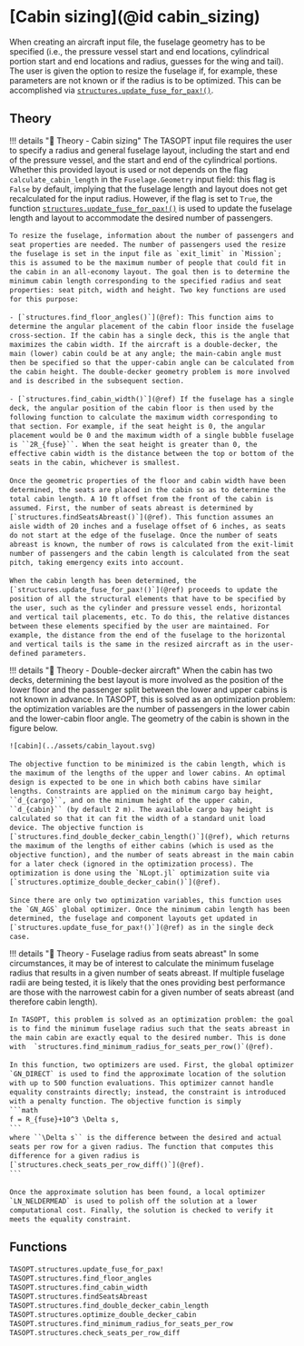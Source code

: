 # [Cabin sizing](@id cabin_sizing)
When creating an aircraft input file, the fuselage geometry has to be specified (i.e., the pressure vessel start and end locations, cylindrical portion start and end locations and radius, guesses for the wing and tail). The user is given the option to resize the fuselage if, for example, these parameters are not known or if the radius is to be optimized. This can be accomplished via [`structures.update_fuse_for_pax!()`](@ref).  

## Theory
!!! details "📖 Theory - Cabin sizing"
    The TASOPT input file requires the user to specify a radius and general fuselage layout, including the start and end of the pressure vessel, and the start and end of the cylindrical portions. Whether this provided layout is used or not depends on the flag `calculate_cabin_length` in the `Fuselage.Geometry` input field: this flag is `False` by default, implying that the fuselage length and layout does not get recalculated for the input radius. However, if the flag is set to `True`, the function [`structures.update_fuse_for_pax!()`](@ref) is used to update the fuselage length and layout to accommodate the desired number of passengers.

    To resize the fuselage, information about the number of passengers and seat properties are needed. The number of passengers used the resize the fuselage is set in the input file as `exit_limit` in `Mission`; this is assumed to be the maximum number of people that could fit in the cabin in an all-economy layout. The goal then is to determine the minimum cabin length corresponding to the specified radius and seat properties: seat pitch, width and height. Two key functions are used for this purpose:

    - [`structures.find_floor_angles()`](@ref): This function aims to determine the angular placement of the cabin floor inside the fuselage cross-section. If the cabin has a single deck, this is the angle that maximizes the cabin width. If the aircraft is a double-decker, the main (lower) cabin could be at any angle; the main-cabin angle must then be specified so that the upper-cabin angle can be calculated from the cabin height. The double-decker geometry problem is more involved and is described in the subsequent section.
    
    - [`structures.find_cabin_width()`](@ref) If the fuselage has a single deck, the angular position of the cabin floor is then used by the following function to calculate the maximum width corresponding to that section. For example, if the seat height is 0, the angular placement would be 0 and the maximum width of a single bubble fuselage is ``2R_{fuse}``. When the seat height is greater than 0, the effective cabin width is the distance between the top or bottom of the seats in the cabin, whichever is smallest.

    Once the geometric properties of the floor and cabin width have been determined, the seats are placed in the cabin so as to determine the total cabin length. A 10 ft offset from the front of the cabin is assumed. First, the number of seats abreast is determined by [`structures.findSeatsAbreast()`](@ref). This function assumes an aisle width of 20 inches and a fuselage offset of 6 inches, as seats do not start at the edge of the fuselage. Once the number of seats abreast is known, the number of rows is calculated from the exit-limit number of passengers and the cabin length is calculated from the seat pitch, taking emergency exits into account.

    When the cabin length has been determined, the [`structures.update_fuse_for_pax!()`](@ref) proceeds to update the position of all the structural elements that have to be specified by the user, such as the cylinder and pressure vessel ends, horizontal and vertical tail placements, etc. To do this, the relative distances between these elements specified by the user are maintained. For example, the distance from the end of the fuselage to the horizontal and vertical tails is the same in the resized aircraft as in the user-defined parameters.

!!! details "📖 Theory - Double-decker aircraft"
    When the cabin has two decks, determining the best layout is more involved as the position of the lower floor and the passenger split between the lower and upper cabins is not known in advance. In TASOPT, this is solved as an optimization problem: the optimization variables are the number of passengers in the lower cabin and the lower-cabin floor angle. The geometry of the cabin is shown in the figure below.

    ![cabin](../assets/cabin_layout.svg)

    The objective function to be minimized is the cabin length, which is the maximum of the lengths of the upper and lower cabins. An optimal design is expected to be one in which both cabins have similar lengths. Constraints are applied on the minimum cargo bay height, ``d_{cargo}``, and on the minimum height of the upper cabin, ``d_{cabin}`` (by default 2 m). The available cargo bay height is calculated so that it can fit the width of a standard unit load device. The objective function is [`structures.find_double_decker_cabin_length()`](@ref), which returns the maximum of the lengths of either cabins (which is used as the objective function), and the number of seats abreast in the main cabin for a later check (ignored in the optimization process). The optimization is done using the `NLopt.jl` optimization suite via [`structures.optimize_double_decker_cabin()`](@ref).
    
    Since there are only two optimization variables, this function uses the `GN_AGS` global optimizer. Once the minimum cabin length has been determined, the fuselage and component layouts get updated in [`structures.update_fuse_for_pax!()`](@ref) as in the single deck case.

!!! details "📖 Theory - Fuselage radius from seats abreast"
    In some circumstances, it may be of interest to calculate the minimum fuselage radius that results in a given number of seats abreast. If multiple fuselage radii are being tested, it is likely that the ones providing best performance are those with the narrowest cabin for a given number of seats abreast (and therefore cabin length).

    In TASOPT, this problem is solved as an optimization problem: the goal is to find the minimum fuselage radius such that the seats abreast in the main cabin are exactly equal to the desired number. This is done with  `structures.find_minimum_radius_for_seats_per_row()`(@ref).

    In this function, two optimizers are used. First, the global optimizer `GN_DIRECT` is used to find the approximate location of the solution with up to 500 function evaluations. This optimizer cannot handle equality constraints directly; instead, the constraint is introduced with a penalty function. The objective function is simply 
    ```math
    f = R_{fuse}+10^3 \Delta s,
    ```
    where ``\Delta s`` is the difference between the desired and actual seats per row for a given radius. The function that computes this difference for a given radius is [`structures.check_seats_per_row_diff()`](@ref).
    ```

    Once the approximate solution has been found, a local optimizer `LN_NELDERMEAD` is used to polish off the solution at a lower computational cost. Finally, the solution is checked to verify it meets the equality constraint.

## Functions

```@docs
TASOPT.structures.update_fuse_for_pax!
TASOPT.structures.find_floor_angles
TASOPT.structures.find_cabin_width
TASOPT.structures.findSeatsAbreast
TASOPT.structures.find_double_decker_cabin_length
TASOPT.structures.optimize_double_decker_cabin
TASOPT.structures.find_minimum_radius_for_seats_per_row
TASOPT.structures.check_seats_per_row_diff
```